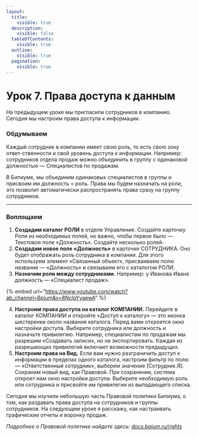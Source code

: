 ```yaml
---
layout:
  title:
    visible: true
  description:
    visible: false
  tableOfContents:
    visible: true
  outline:
    visible: true
  pagination:
    visible: true
---
```


# Урок 7. Права доступа к данным

На предыдущем уроке мы пригласили сотрудников в компанию. Сегодня мы настроим права доступа к информации.

### Обдумываем

Каждый сотрудник в компании имеет свою роль, то есть свою зону ответ-ственности и свой уровень доступа к информации. Например: сотрудников отдела продаж можно объединить в группу с одинаковой должностью — Специалистов по продажам.

В Бипиуме, мы объединим одинаковых специалистов в группы и присвоим им должность = роль. Права мы будем назначать на роли, это позволит автоматически распространять права сразу на группу сотрудников.

***

### Воплощаем

1. **Создадим каталог РОЛИ** в отделе Управление. Создайте карточку Роли из необходимых полей, но важно, чтобы первое было — Текстовое поле «Должность». Создайте несколько ролей.
2. **Создадим новое поле «Должность»** в карточке СОТРУДНИКА. Оно будет отображать роль сотрудника в компании. Для этого используем элемент «Связанный объект», присваиваем полю название — «Должность» и связываем его с каталогом РОЛИ.
3. **Назначим роли между сотрудниками.** Например: у Иванова Ивана должность — «Специалист продаж».

{% embed url="https://www.youtube.com/watch?ab_channel=Bpium&v=8NclpYyaewA" %}

4. **Настроим права доступа на каталог КОМПАНИИ.** Перейдите в каталог КОМПАНИИ и откройте «Доступ к каталогу» — это иконка шестеренки около названия каталога. Перед вами откроется окно настройки доступа. Выберите сотрудника или должность и назначьте привилегию. Например, специалистам по продажам мы разрешим «Создавать записи», но не экспортировать. Каждая из разрешающих привилегий включает возможности предыдущих.
5. **Настроим права на Вид.** Если вам нужно разграничить доступ к информации в пределах одного каталога, настроим фильтр по полю — «Ответственный сотрудник», выберем значение \[Сотрудник.Я]. Сохраним новый вид, как Правовой. При сохранении, система откроет нам окно настройки доступа. Выберите необходимую роль или сотрудника и присвойте им привилегии из выпадающего списка.

Сегодня мы изучили небольшую часть Правовой политики Бипиума, о том, как раздавать права доступа на сотрудников и группы сотрудников. На следующем уроке я расскажу, как настраивать графические отчеты и воронку продаж.

_Подробнее о Правовой политике найдете здесь:_ [_docs.bpium.ru/rights_](http://docs.bpium.ru/rights)
